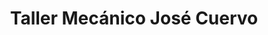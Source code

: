 ---
title: "Taller Mecánico José Cuervo"
url: /san-pedro/taller-mecanico-jose-cuervo/
shop: reparación de automóviles
---